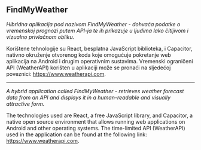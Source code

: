 FindMyWeather
-
*Hibridna aplikacija pod nazivom FindMyWeather - dohvaća podatke o vremenskoj prognozi putem API-ja te ih prikazuje u ljudima lako čitljivom i vizualno privlačnom obliku.*

Korištene tehnologije su React, besplatna JavaScript biblioteka, i Capacitor, nativno okruženje otvorenog koda koje omogućuje pokretanje web aplikacija na Android i drugim operativnim sustavima. Vremenski ograničeni API (WeatherAPI) korišten u aplikaciji može se pronaći na sljedećoj poveznici: https://www.weatherapi.com.
___
*A hybrid application called FindMyWeather - retrieves weather forecast data from an API and displays it in a human-readable and visually attractive form.*

The technologies used are React, a free JavaScript library, and Capacitor, a native open source environment that allows running web applications on Android and other operating systems. The time-limited API (WeatherAPI) used in the application can be found at the following link: https://www.weatherapi.com.
